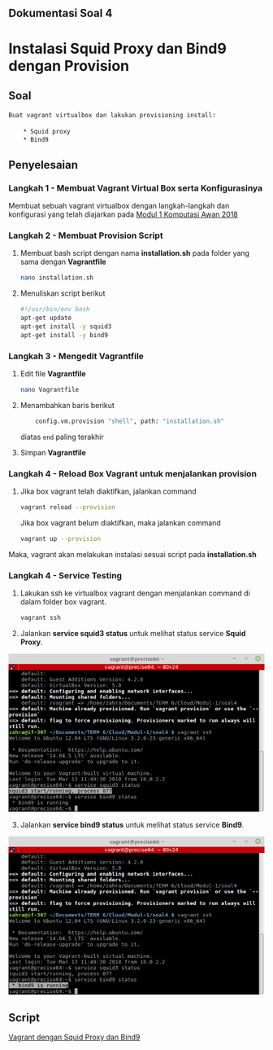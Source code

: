 ## Dokumentasi Soal 4
# Instalasi Squid Proxy dan Bind9 dengan Provision

## Soal

```
Buat vagrant virtualbox dan lakukan provisioning install:

    * Squid proxy
    * Bind9
```

## Penyelesaian
### **Langkah 1** - Membuat Vagrant Virtual Box serta Konfigurasinya
Membuat sebuah vagrant virtualbox dengan langkah-langkah dan konfigurasi yang telah diajarkan pada [Modul 1 Komputasi Awan 2018](https://github.com/fathoniadi/cloud-2018/tree/master/vagrant "Modul 1 Komputasi Awan 2018")

### **Langkah 2** - Membuat Provision Script
1. Membuat bash script dengan nama **installation.sh** pada folder yang sama dengan **Vagrantfile**

    ```bash
    nano installation.sh
    ```
2. Menuliskan script berikut

    ```bash
    #!/usr/bin/env bash
    apt-get update
    apt-get install -y squid3
    apt-get install -y bind9
    ```

### **Langkah 3** - Mengedit Vagrantfile
1. Edit file **Vagrantfile**

    ```bash
    nano Vagrantfile
    ```
2. Menambahkan baris berikut 

    ```bash
        config.vm.provision "shell", path: "installation.sh"
    ```
    diatas ```end``` paling terakhir

3. Simpan **Vagrantfile**

### **Langkah 4** - Reload Box Vagrant untuk menjalankan provision
1. Jika box vagrant telah diaktifkan, jalankan command 

    ```bash
    vagrant reload --provision
    ```
    Jika box vagrant belum diaktifkan, maka jalankan command 

    ```bash
    vagrant up --provision
    ```
Maka, vagrant akan melakukan instalasi sesuai script pada **installation.sh**

### **Langkah 4** - Service Testing
1. Lakukan ssh ke virtualbox vagrant dengan menjalankan command di dalam folder box vagrant.

    ```bash
    vagrant ssh
    ```
2. Jalankan **service squid3 status** untuk melihat status service **Squid Proxy**.

![Screenshot](img/squid3.png "Status Squid Proxy")

3. Jalankan **service bind9 status** untuk melihat status service **Bind9**.

![Screenshot](img/bind9.png "Status Bind9")


## Script

[Vagrant dengan Squid Proxy dan Bind9](https://github.com/nahdazahra/cloud2018/tree/master/Vagrant/vagrant_bind9_squid3)